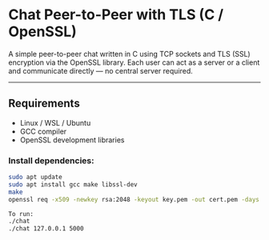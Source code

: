 # Chat Peer-to-Peer with TLS (C / OpenSSL)

A simple peer-to-peer chat written in C using TCP sockets and TLS (SSL) encryption via the OpenSSL library. Each user can act as a server or a client and communicate directly — no central server required.

---

## Requirements

- Linux / WSL / Ubuntu
- GCC compiler
- OpenSSL development libraries

### Install dependencies:

```bash
sudo apt update
sudo apt install gcc make libssl-dev
make
openssl req -x509 -newkey rsa:2048 -keyout key.pem -out cert.pem -days 365 -nodes

To run:
./chat
./chat 127.0.0.1 5000

